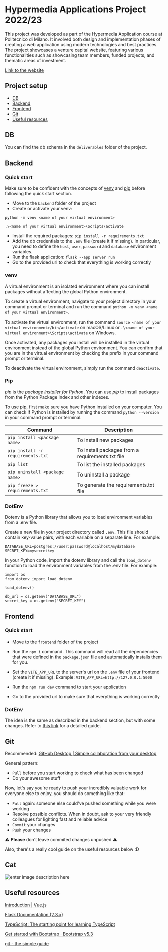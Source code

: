 # Hypermedia Applications Project 2022/23

This project was developed as part of the Hypermedia Application course at Politecnico di Milano. It involved both design and implementation phases of creating a web application using modern technologies and best practices. The project showcases a venture capital website, featuring various functionalities such as showcasing team members, funded projects, and thematic areas of investment.

[Link to the website](https://hypermeow.vercel.app/)

## Project setup
* [DB](#db)
* [Backend](#backend)
* [Frontend](#frontend)
* [Git](#git)
* [Useful resources](#useful-resources)

## DB
You can find the db schema in the `deliverables` folder of the project.

## Backend
### Quick start
Make sure to be confident with the concepts of [venv](#venv) and [pip](#pip) before following the quick start section. 

* Move to the `backend` folder of the project
* Create or activate your venv:

`python -m venv <name of your virtual environment>`

`.\<name of your virtual environment>\Scripts\activate`
* Install the required packages: `pip install -r requirements.txt`
* Add the db credentials to the `.env` file (create it if missing). In particular, you need to define the `host`, `user`, `password` and `database` environment variables.
*  Run the flask application: `flask --app server run`
*  Go to the provided url to check that everything is working correctly


### venv
A virtual environment is an isolated environment where you can install packages without affecting the global Python environment.

To create a virtual environment, navigate to your project directory in your command prompt or terminal and run the command `python -m venv <name of your virtual environment>`.

To activate the virtual environment, run the command `source <name of your virtual environment>/bin/activate` on macOS/Linux or `.\<name of your virtual environment>\Scripts\activate` on Windows.

Once activated, any packages you install will be installed in the virtual environment instead of the global Python environment. You can confirm that you are in the virtual environment by checking the prefix in your command prompt or terminal.

 To deactivate the virtual environment, simply run the command `deactivate`.

### Pip
_pip_ is the _package installer for Python_. You can use _pip_ to install packages from the Python Package Index and other indexes.

To use pip, first make sure you have Python installed on your computer. You can check if Python is installed by running the command `python --version` in your command prompt or terminal.

| Command | Description | 
|--|--|
| `pip install <package name>` | To install new packages |
| `pip install -r requirements.txt` | To install packages from a requirements.txt file |  
| `pip list` | To list the installed packages |
| `pip uninstall <package name>` | To uninstall a package |
| `pip freeze > requirements.txt` |  To generate the requirements.txt file |

### DotEnv
Dotenv is a Python library that allows you to load environment variables from a .env file.

Create a new file in your project directory called `.env`. This file should contain key-value pairs, with each variable on a separate line. For example:

    DATABASE_URL=postgres://user:password@localhost/mydatabase
    SECRET_KEY=mysecretkey

In your Python code, import the dotenv library and call the `load_dotenv` function to load the environment variables from the .env file. For example:

    import os
    from dotenv import load_dotenv
    
    load_dotenv()
    
    db_url = os.getenv("DATABASE_URL")
    secret_key = os.getenv("SECRET_KEY")



## Frontend
### Quick start

* Move to the `frontend` folder of the project
* Run the `npm i` command. This command will read all the dependencies that were defined in the `package.json` file and automatically installs them for you.
* Set the `VITE_APP_URL` to the server's url on the `.env` file of your frontend (create it if missing).
Example: `VITE_APP_URL=http://127.0.0.1:5000`

* Run the `npm run dev` command to start your application
* Go to the provided url to make sure that everything is working correctly


### DotEnv
The idea is the same as described in the backend section, but with some changes.
Refer to [this link](https://vitejs.dev/guide/env-and-mode.html) for a detailed guide.



## Git
Recommended: [GitHub Desktop | Simple collaboration from your desktop](https://desktop.github.com/)

General pattern:
* `Pull` before you start working to check what has been changed
* Do your awesome stuff

Now, let's say you're ready to push your incredibly valuable work for everyone else to enjoy, you should do something like that:
* `Pull` again: someone else could've pushed something while you were working
* Resolve possible conflicts. When in doubt, ask to your very friendly colleagues for lighting fast and reliable advice
* `Commit` your changes
* `Push` your changes

⚠️ **Please** don't leave commited changes unpushed ⚠️

Also, there's a really cool guide on the useful resources below :D


## Cat
![enter image description here](https://w0.peakpx.com/wallpaper/719/351/HD-wallpaper-happy-cat-pretty-beautiful-sweet-beauty-face-sleepy-animals-lovely-kitty-cat-sleeping-cat-face-hat-cute-paws-cats-kitten.jpg)

## Useful resources
[Introduction | Vue.js](https://vuejs.org/guide/introduction.html)

[Flask Documentation (2.3.x)](https://flask.palletsprojects.com/en/2.3.x/)

[TypeScript: The starting point for learning TypeScript](https://www.typescriptlang.org/docs/)

[Get started with Bootstrap · Bootstrap v5.3](https://getbootstrap.com/docs/5.3/getting-started/introduction/)

[git - the simple guide](https://rogerdudler.github.io/git-guide/)
